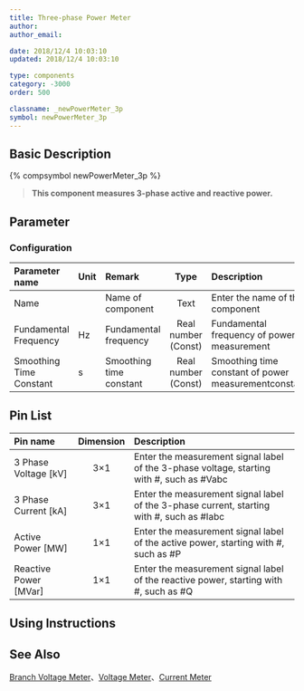 ```yaml
---
title: Three-phase Power Meter
author: 
author_email:

date: 2018/12/4 10:03:10
updated: 2018/12/4 10:03:10

type: components
category: -3000
order: 500

classname: _newPowerMeter_3p
symbol: newPowerMeter_3p
---
```

## Basic Description
{% compsymbol newPowerMeter_3p %}

> **This component measures 3-phase active and reactive power.**

## Parameter
### Configuration
| Parameter name | Unit | Remark | Type | Description |
| :--- | :--- | :--- | :--: | :--- |
| Name |  | Name of component | Text | Enter the name of this component |
| Fundamental Frequency | Hz | Fundamental frequency | Real number (Const)  | Fundamental frequency of power measurement |
| Smoothing Time Constant | s | Smoothing time constant | Real number (Const) | Smoothing time constant of power measurementconstant |


## Pin List

| Pin name | Dimension | Description |
| :--- | :--:  | :--- |
| 3 Phase Voltage \[kV\] | 3×1 | Enter the measurement signal label of the 3-phase voltage, starting with #, such as #Vabc |
| 3 Phase Current \[kA\] | 3×1 | Enter the measurement signal label of the 3-phase current, starting with #, such as #Iabc |
| Active Power \[MW\] | 1×1 | Enter the measurement signal label of the active power, starting with #, such as #P |
| Reactive Power \[MVar\] | 1×1 | Enter the measurement signal label of the reactive power, starting with #, such as #Q |

## Using Instructions



## See Also

[Branch Voltage Meter](comp_NewBranchVoltageMeter.html)、[Voltage Meter](comp_NewVoltageMeter.html)、[Current Meter](comp_NewCurrentMeter.html)

